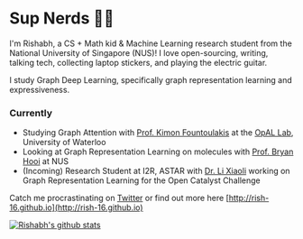 # Sup Nerds 👋🏻

I'm Rishabh, a CS + Math kid & Machine Learning research student from the National University of Singapore (NUS)! I love open-sourcing, writing, talking tech, collecting laptop stickers, and playing the electric guitar.

I study Graph Deep Learning, specifically graph representation learning and expressiveness. 

### Currently

- Studying Graph Attention with [Prof. Kimon Fountoulakis](https://cs.uwaterloo.ca/about/people/kimon-fountoulakis) at the [OpAL Lab](http://opallab.ca), University of Waterloo
- Looking at Graph Representation Learning on molecules with [Prof. Bryan Hooi](http://bhooi.github.io) at NUS
- (Incoming) Research Student at I2R, ASTAR with [Dr. Li Xiaoli](https://personal.ntu.edu.sg/xlli/) working on Graph Representation Learning for the Open Catalyst Challenge

Catch me procrastinating on [Twitter](https://twitter.com/rishabh16_) or find out more here [http://rish-16.github.io](http://rish-16.github.io)

[![Rishabh's github stats](https://github-readme-stats.vercel.app/api?username=rish-16&show_icons=true&theme=dark&hide=issues,contribs)](https://github.com/anuraghazra/github-readme-stats)
